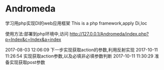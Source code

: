 # Andromeda
学习用php实现DI的web应用框架
This is a php framework,apply Di,Ioc

使用方法:部署到php环境中,访问 http://127.0.0.1/Andromeda/index.php?p=Index&c=Index&a=index


2017-08-03 12:06:09 下一步实现获取action的参数,利用反射实现
2017-10-11 11:26:54 实现获取action参数,以及必填非必填参数判断
2017-10-11 11:30:29 准备实现获取post参数